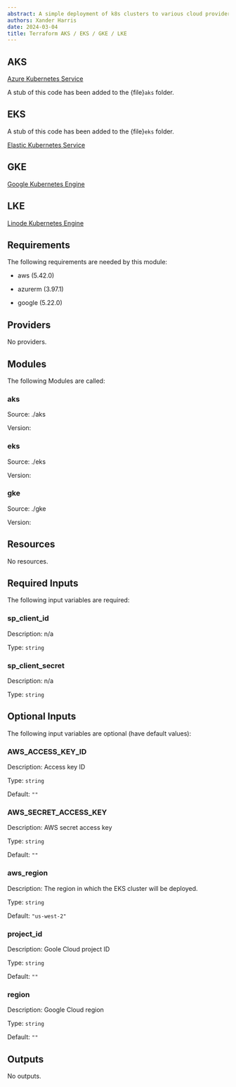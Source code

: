 ```yaml
---
abstract: A simple deployment of k8s clusters to various cloud providers.
authors: Xander Harris
date: 2024-03-04
title: Terraform AKS / EKS / GKE / LKE
---
```


## AKS

[Azure Kubernetes Service](https://registry.terraform.io/providers/hashicorp/azurerm/latest/docs/resources/kubernetes_cluster)

A stub of this code has been added to the {file}`aks` folder.

## EKS

A stub of this code has been added to the {file}`eks` folder.

[Elastic Kubernetes Service](https://registry.terraform.io/modules/terraform-aws-modules/eks/aws/latest)

## GKE

[Google Kubernetes Engine](https://registry.terraform.io/modules/terraform-google-modules/kubernetes-engine/google/latest)

## LKE

[Linode Kubernetes Engine](https://registry.terraform.io/providers/linode/linode/latest/docs/resources/lke_cluster)

<!-- BEGIN_TF_DOCS -->
## Requirements

The following requirements are needed by this module:

- aws (5.42.0)

- azurerm (3.97.1)

- google (5.22.0)

## Providers

No providers.

## Modules

The following Modules are called:

### aks

Source: ./aks

Version:

### eks

Source: ./eks

Version:

### gke

Source: ./gke

Version:

## Resources

No resources.

## Required Inputs

The following input variables are required:

### sp\_client\_id

Description: n/a

Type: `string`

### sp\_client\_secret

Description: n/a

Type: `string`

## Optional Inputs

The following input variables are optional (have default values):

### AWS\_ACCESS\_KEY\_ID

Description: Access key ID

Type: `string`

Default: `""`

### AWS\_SECRET\_ACCESS\_KEY

Description: AWS secret access key

Type: `string`

Default: `""`

### aws\_region

Description: The region in which the EKS cluster will be deployed.

Type: `string`

Default: `"us-west-2"`

### project\_id

Description: Goole Cloud project ID

Type: `string`

Default: `""`

### region

Description: Google Cloud region

Type: `string`

Default: `""`

## Outputs

No outputs.
<!-- END_TF_DOCS -->